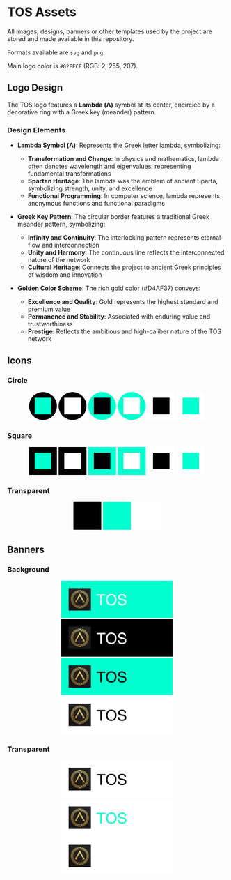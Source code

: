 # TOS Assets

All images, designs, banners or other templates used by the project are stored and made available in this repository.

Formats available are `svg` and `png`.

Main logo color is `#02FFCF` (RGB: 2, 255, 207).

## Logo Design

The TOS logo features a **Lambda (Λ)** symbol at its center, encircled by a decorative ring with a Greek key (meander) pattern.

### Design Elements

- **Lambda Symbol (Λ)**: Represents the Greek letter lambda, symbolizing:
  - **Transformation and Change**: In physics and mathematics, lambda often denotes wavelength and eigenvalues, representing fundamental transformations
  - **Spartan Heritage**: The lambda was the emblem of ancient Sparta, symbolizing strength, unity, and excellence
  - **Functional Programming**: In computer science, lambda represents anonymous functions and functional paradigms

- **Greek Key Pattern**: The circular border features a traditional Greek meander pattern, symbolizing:
  - **Infinity and Continuity**: The interlocking pattern represents eternal flow and interconnection
  - **Unity and Harmony**: The continuous line reflects the interconnected nature of the network
  - **Cultural Heritage**: Connects the project to ancient Greek principles of wisdom and innovation

- **Golden Color Scheme**: The rich gold color (#D4AF37) conveys:
  - **Excellence and Quality**: Gold represents the highest standard and premium value
  - **Permanence and Stability**: Associated with enduring value and trustworthiness
  - **Prestige**: Reflects the ambitious and high-caliber nature of the TOS network

## Icons

### Circle
<p align="center">
	<img src="https://github.com/tos-network/tos-assets/raw/master/icons/png/circle/black_background_green_logo.png" width="64" height="64" />
	<img src="https://github.com/tos-network/tos-assets/raw/master/icons/png/circle/black_background_white_logo.png" width="64" height="64" />
	<img src="https://github.com/tos-network/tos-assets/raw/master/icons/png/circle/green_background_black_logo.png" width="64" height="64" />
	<img src="https://github.com/tos-network/tos-assets/raw/master/icons/png/circle/green_background_white_logo.png" width="64" height="64" />
	<img src="https://github.com/tos-network/tos-assets/raw/master/icons/png/circle/white_background_black_logo.png" width="64" height="64" />
	<img src="https://github.com/tos-network/tos-assets/raw/master/icons/png/circle/white_background_green_logo.png" width="64" height="64" />
</p>

### Square
<p align="center">
	<img src="https://github.com/tos-network/tos-assets/raw/master/icons/png/square/black_background_green_logo.png" width="64" height="64" />
	<img src="https://github.com/tos-network/tos-assets/raw/master/icons/png/square/black_background_white_logo.png" width="64" height="64" />
	<img src="https://github.com/tos-network/tos-assets/raw/master/icons/png/square/green_background_black_logo.png" width="64" height="64" />
	<img src="https://github.com/tos-network/tos-assets/raw/master/icons/png/square/green_background_white_logo.png" width="64" height="64" />
	<img src="https://github.com/tos-network/tos-assets/raw/master/icons/png/square/white_background_black_logo.png" width="64" height="64" />
	<img src="https://github.com/tos-network/tos-assets/raw/master/icons/png/square/white_background_green_logo.png" width="64" height="64" />
</p>

### Transparent
<p align="center">
	<img src="https://github.com/tos-network/tos-assets/raw/master/icons/png/transparent/black.png" width="64" height="64" />
	<img src="https://github.com/tos-network/tos-assets/raw/master/icons/png/transparent/green.png" width="64" height="64" />
	<img src="https://github.com/tos-network/tos-assets/raw/master/icons/png/transparent/white.png" width="64" height="64" />
</p>

## Banners

### Background
<p align="center">
	<img src="https://github.com/tos-network/tos-assets/raw/master/banners/png/gradient_green_background_white_logo.png" width="256" />
	<img src="https://github.com/tos-network/tos-assets/raw/master/banners/png/black_background_white_logo.png" width="256" />
	<img src="https://github.com/tos-network/tos-assets/raw/master/banners/png/green_background_black_logo.png" width="256" />
	<img src="https://github.com/tos-network/tos-assets/raw/master/banners/png/white_background_black_logo.png" width="256" />
</p>

### Transparent
<p align="center">
	<img src="https://github.com/tos-network/tos-assets/raw/master/banners/png/transparent_backgroud_black_logo.png" width="256" />
	<img src="https://github.com/tos-network/tos-assets/raw/master/banners/png/transparent_background_green_logo.png" width="256" />
	<img src="https://github.com/tos-network/tos-assets/raw/master/banners/png/transparent_background_white_logo.png" width="256" />
</p>
